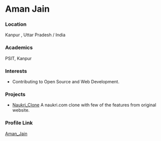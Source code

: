 # Aman Jain

### Location

Kanpur , Uttar Pradesh / India

### Academics

PSIT, Kanpur

### Interests

- Contributing to Open Source and Web Development.

### Projects

- [Naukri_Clone](https://github.com/Aman-Jain1996/my-naukri) A naukri.com clone with few of the features from original website.

### Profile Link

[Aman_Jain](https://github.com/Aman-Jain1996)
